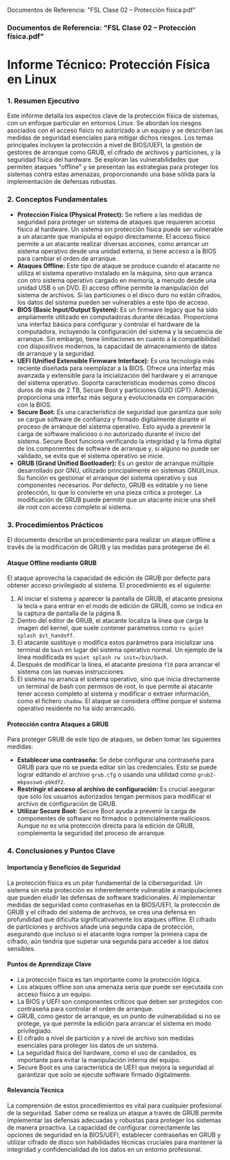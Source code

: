 Documentos de Referencia: "FSL Clase 02 – Protección física.pdf"

### Documentos de Referencia: "FSL Clase 02 – Protección física.pdf"

# Informe Técnico: Protección Física en Linux

### 1. Resumen Ejecutivo

Este informe detalla los aspectos clave de la protección física de sistemas, con un enfoque particular en entornos Linux. Se abordan los riesgos asociados con el acceso físico no autorizado a un equipo y se describen las medidas de seguridad esenciales para mitigar dichos riesgos. Los temas principales incluyen la protección a nivel de BIOS/UEFI, la gestión de gestores de arranque como GRUB, el cifrado de archivos y particiones, y la seguridad física del hardware. Se exploran las vulnerabilidades que permiten ataques "offline" y se presentan las estrategias para proteger los sistemas contra estas amenazas, proporcionando una base sólida para la implementación de defensas robustas.

### 2. Conceptos Fundamentales

* **Protección Física (Physical Protect):** Se refiere a las medidas de seguridad para proteger un sistema de ataques que requieren acceso físico al hardware. Un sistema sin protección física puede ser vulnerable a un atacante que manipula el equipo directamente. El acceso físico permite a un atacante realizar diversas acciones, como arrancar un sistema operativo desde una unidad externa, si tiene acceso a la BIOS para cambiar el orden de arranque.
* **Ataques Offline:** Este tipo de ataque se produce cuando el atacante no utiliza el sistema operativo instalado en la máquina, sino que arranca con otro sistema operativo cargado en memoria, a menudo desde una unidad USB o un DVD. El acceso offline permite la manipulación del sistema de archivos. Si las particiones o el disco duro no están cifrados, los datos del sistema pueden ser vulnerables a este tipo de acceso.
* **BIOS (Basic Input/Output System):** Es un firmware legacy que ha sido ampliamente utilizado en computadoras durante décadas. Proporciona una interfaz básica para configurar y controlar el hardware de la computadora, incluyendo la configuración del sistema y la secuencia de arranque. Sin embargo, tiene limitaciones en cuanto a la compatibilidad con dispositivos modernos, la capacidad de almacenamiento de datos de arranque y la seguridad.
* **UEFI (Unified Extensible Firmware Interface):** Es una tecnología más reciente diseñada para reemplazar a la BIOS. Ofrece una interfaz más avanzada y extensible para la inicialización del hardware y el arranque del sistema operativo. Soporta características modernas como discos duros de más de 2 TB, Secure Boot y particiones GUID (GPT). Además, proporciona una interfaz más segura y evolucionada en comparación con la BIOS.
* **Secure Boot:** Es una característica de seguridad que garantiza que solo se cargue software de confianza y firmado digitalmente durante el proceso de arranque del sistema operativo. Esto ayuda a prevenir la carga de software malicioso o no autorizado durante el inicio del sistema. Secure Boot funciona verificando la integridad y la firma digital de los componentes de software de arranque y, si alguno no puede ser validado, se evita que el sistema operativo se inicie.
* **GRUB (Grand Unified Bootloader):** Es un gestor de arranque múltiple desarrollado por GNU, utilizado principalmente en sistemas GNU/Linux. Su función es gestionar el arranque del sistema operativo y sus componentes necesarios. Por defecto, GRUB es editable y no tiene protección, lo que lo convierte en una pieza crítica a proteger. La modificación de GRUB puede permitir que un atacante inicie una shell de root con acceso completo al sistema.

### 3. Procedimientos Prácticos

El documento describe un procedimiento para realizar un ataque offline a través de la modificación de GRUB y las medidas para protegerse de él.

#### Ataque Offline mediante GRUB

El ataque aprovecha la capacidad de edición de GRUB por defecto para obtener acceso privilegiado al sistema. El procedimiento es el siguiente:
1.  Al iniciar el sistema y aparecer la pantalla de GRUB, el atacante presiona la tecla `e` para entrar en el modo de edición de GRUB, como se indica en la captura de pantalla de la página 8.
2.  Dentro del editor de GRUB, el atacante localiza la línea que carga la imagen del kernel, que suele contener parámetros como `ro quiet splash $vt_handoff`.
3.  El atacante sustituye o modifica estos parámetros para inicializar una terminal de `bash` en lugar del sistema operativo normal. Un ejemplo de la línea modificada es `quiet splash rw init=/bin/bash`.
4.  Después de modificar la línea, el atacante presiona `f10` para arrancar el sistema con las nuevas instrucciones.
5.  El sistema no arranca el sistema operativo, sino que inicia directamente un terminal de bash con permisos de root, lo que permite al atacante tener acceso completo al sistema y modificar o extraer información, como el fichero `shadow`. El ataque se considera offline porque el sistema operativo residente no ha sido arrancado.

#### Protección contra Ataques a GRUB

Para proteger GRUB de este tipo de ataques, se deben tomar las siguientes medidas:
* **Establecer una contraseña:** Se debe configurar una contraseña para GRUB para que no se pueda editar sin las credenciales. Esto se puede lograr editando el archivo `grub.cfg` o usando una utilidad como `grub2-mkpasswd-pbkdf2`.
* **Restringir el acceso al archivo de configuración:** Es crucial asegurar que solo los usuarios autorizados tengan permisos para modificar el archivo de configuración de GRUB.
* **Utilizar Secure Boot:** Secure Boot ayuda a prevenir la carga de componentes de software no firmados o potencialmente maliciosos. Aunque no es una protección directa para la edición de GRUB, complementa la seguridad del proceso de arranque.

### 4. Conclusiones y Puntos Clave

#### Importancia y Beneficios de Seguridad

La protección física es un pilar fundamental de la ciberseguridad. Un sistema sin esta protección es inherentemente vulnerable a manipulaciones que pueden eludir las defensas de software tradicionales. Al implementar medidas de seguridad como contraseñas en la BIOS/UEFI, la protección de GRUB y el cifrado del sistema de archivos, se crea una defensa en profundidad que dificulta significativamente los ataques offline. El cifrado de particiones y archivos añade una segunda capa de protección, asegurando que incluso si el atacante logra romper la primera capa de cifrado, aún tendría que superar una segunda para acceder a los datos sensibles.

#### Puntos de Aprendizaje Clave

* La protección física es tan importante como la protección lógica.
* Los ataques offline son una amenaza seria que puede ser ejecutada con acceso físico a un equipo.
* La BIOS y UEFI son componentes críticos que deben ser protegidos con contraseña para controlar el orden de arranque.
* GRUB, como gestor de arranque, es un punto de vulnerabilidad si no se protege, ya que permite la edición para arrancar el sistema en modo privilegiado.
* El cifrado a nivel de partición y a nivel de archivo son medidas esenciales para proteger los datos de un sistema.
* La seguridad física del hardware, como el uso de candados, es importante para evitar la manipulación interna del equipo.
* Secure Boot es una característica de UEFI que mejora la seguridad al garantizar que solo se ejecute software firmado digitalmente.

#### Relevancia Técnica

La comprensión de estos procedimientos es vital para cualquier profesional de la seguridad. Saber cómo se realiza un ataque a través de GRUB permite implementar las defensas adecuadas y robustas para proteger los sistemas de manera proactiva. La capacidad de configurar correctamente las opciones de seguridad en la BIOS/UEFI, establecer contraseñas en GRUB y utilizar cifrado de disco son habilidades técnicas cruciales para mantener la integridad y confidencialidad de los datos en un entorno profesional.